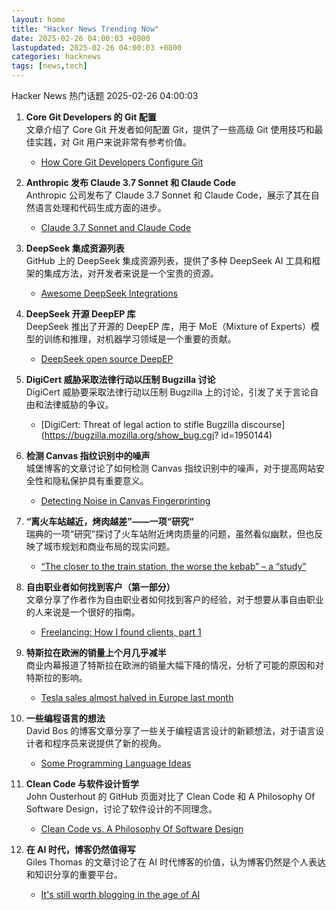 ```yaml
---  
layout: home  
title: "Hacker News Trending Now"  
date: 2025-02-26 04:00:03 +0800  
lastupdated: 2025-02-26 04:00:03 +0800  
categories: hacknews  
tags: [news,tech]
---  
```

Hacker News 热门话题 2025-02-26 04:00:03
  
1. **Core Git Developers 的 Git 配置**  
   文章介绍了 Core Git 开发者如何配置 Git，提供了一些高级 Git 使用技巧和最佳实践，对 Git 用户来说非常有参考价值。  
   - [How Core Git Developers Configure Git](https://blog.gitbutler.com/how-git-core-devs-configure-git/)
  
2. **Anthropic 发布 Claude 3.7 Sonnet 和 Claude Code**  
   Anthropic 公司发布了 Claude 3.7 Sonnet 和 Claude Code，展示了其在自然语言处理和代码生成方面的进步。  
   - [Claude 3.7 Sonnet and Claude Code](https://www.anthropic.com/news/claude-3-7-sonnet)
  
3. **DeepSeek 集成资源列表**  
   GitHub 上的 DeepSeek 集成资源列表，提供了多种 DeepSeek AI 工具和框架的集成方法，对开发者来说是一个宝贵的资源。  
   - [Awesome DeepSeek Integrations](https://github.com/deepseek-ai/awesome-deepseek-integration)
  
4. **DeepSeek 开源 DeepEP 库**  
   DeepSeek 推出了开源的 DeepEP 库，用于 MoE（Mixture of Experts）模型的训练和推理，对机器学习领域是一个重要的贡献。  
   - [DeepSeek open source DeepEP](https://github.com/deepseek-ai/DeepEP)
  
5. **DigiCert 威胁采取法律行动以压制 Bugzilla 讨论**  
   DigiCert 威胁要采取法律行动以压制 Bugzilla 上的讨论，引发了关于言论自由和法律威胁的争议。  
   - [DigiCert: Threat of legal action to stifle Bugzilla discourse](https://bugzilla.mozilla.org/show_bug.cgi?      id=1950144)
  
6. **检测 Canvas 指纹识别中的噪声**  
   城堡博客的文章讨论了如何检测 Canvas 指纹识别中的噪声，对于提高网站安全性和隐私保护具有重要意义。  
   - [Detecting Noise in Canvas Fingerprinting](https://blog.castle.io/detecting-noise-in-canvas-fingerprinting/)
  
7. **“离火车站越近，烤肉越差”——一项“研究”**  
   瑞典的一项“研究”探讨了火车站附近烤肉质量的问题，虽然看似幽默，但也反映了城市规划和商业布局的现实问题。  
   - [“The closer to the train station, the worse the kebab” – a “study”](https://www.jmspae.se/write-ups/kebabs-train-stations/)
  
8. **自由职业者如何找到客户（第一部分）**  
   文章分享了作者作为自由职业者如何找到客户的经验，对于想要从事自由职业的人来说是一个很好的指南。  
   - [Freelancing: How I found clients, part 1](https://crocspace.substack.com/p/freelancing-how-i-got-clients-part)
  
9. **特斯拉在欧洲的销量上个月几乎减半**  
   商业内幕报道了特斯拉在欧洲的销量大幅下降的情况，分析了可能的原因和对特斯拉的影响。  
   - [Tesla sales almost halved in Europe last month](https://www.businessinsider.com/tesla-sales-europe-tumbled-elon-musk-china-evs-2025-2)
  
10. **一些编程语言的想法**  
    David Bos 的博客文章分享了一些关于编程语言设计的新颖想法，对于语言设计者和程序员来说提供了新的视角。  
    - [Some Programming Language Ideas](https://davidbos.me/posts/some_programming_language_ideas/)
  
11. **Clean Code 与软件设计哲学**  
    John Ousterhout 的 GitHub 页面对比了 Clean Code 和 A Philosophy Of Software Design，讨论了软件设计的不同理念。  
    - [Clean Code vs. A Philosophy Of Software Design](https://github.com/johnousterhout/aposd-vs-clean-code/blob/main/README.md)
  
12. **在 AI 时代，博客仍然值得写**  
    Giles Thomas 的文章讨论了在 AI 时代博客的价值，认为博客仍然是个人表达和知识分享的重要平台。  
    - [It's still worth blogging in the age of AI](https://www.gilesthomas.com/2025/02/blogging-in-the-age-of-ai)